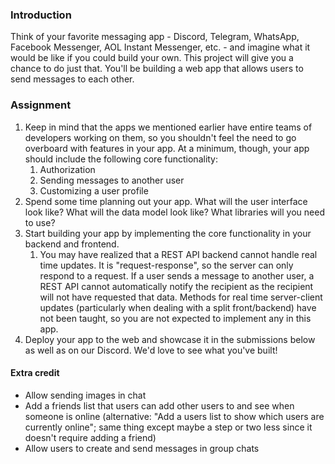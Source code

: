 ### Introduction

Think of your favorite messaging app - Discord, Telegram, WhatsApp, Facebook Messenger, AOL Instant Messenger, etc. - and imagine what it would be like if you could build your own. This project will give you a chance to do just that. You'll be building a web app that allows users to send messages to each other.

### Assignment

<div class="lesson-content__panel" markdown="1">

1. Keep in mind that the apps we mentioned earlier have entire teams of developers working on them, so you shouldn't feel the need to go overboard with features in your app. At a minimum, though, your app should include the following core functionality:
   1. Authorization
   1. Sending messages to another user
   1. Customizing a user profile
1. Spend some time planning out your app. What will the user interface look like? What will the data model look like? What libraries will you need to use?
1. Start building your app by implementing the core functionality in your backend and frontend.
   1. You may have realized that a REST API backend cannot handle real time updates. It is "request-response", so the server can only respond to a request. If a user sends a message to another user, a REST API cannot automatically notify the recipient as the recipient will not have requested that data. Methods for real time server-client updates (particularly when dealing with a split front/backend) have not been taught, so you are not expected to implement any in this app.
1. Deploy your app to the web and showcase it in the submissions below as well as on our Discord. We'd love to see what you've built!

#### Extra credit

- Allow sending images in chat
- Add a friends list that users can add other users to and see when someone is online (alternative: "Add a users list to show which users are currently online"; same thing except maybe a step or two less since it doesn't require adding a friend)
- Allow users to create and send messages in group chats

</div>
